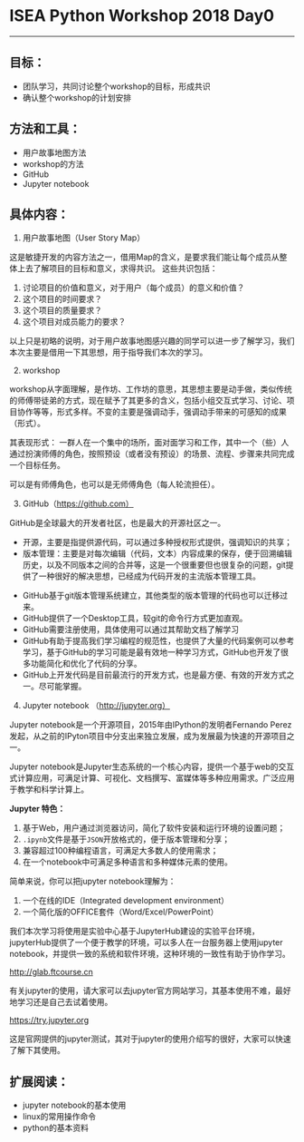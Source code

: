 # ISEA Python Workshop 2018 Day0
---

## 目标：
* 团队学习，共同讨论整个workshop的目标，形成共识
* 确认整个workshop的计划安排

## 方法和工具：

* 用户故事地图方法
* workshop的方法
* GitHub
* Jupyter notebook

## 具体内容：

1. 用户故事地图（User Story Map）

这是敏捷开发的内容方法之一，借用Map的含义，是要求我们能让每个成员从整体上去了解项目的目标和意义，求得共识。
这些共识包括：
1. 讨论项目的价值和意义，对于用户（每个成员）的意义和价值？
2. 这个项目的时间要求？
3. 这个项目的质量要求？
4. 这个项目对成员能力的要求？

以上只是初略的说明，对于用户故事地图感兴趣的同学可以进一步了解学习，我们本次主要是借用一下其思想，用于指导我们本次的学习。

2. workshop

workshop从字面理解，是作坊、工作坊的意思，其思想主要是动手做，类似传统的师傅带徒弟的方式，现在赋予了其更多的含义，包括小组交互式学习、讨论、项目协作等等，形式多样。不变的主要是强调动手，强调动手带来的可感知的成果（形式）。

其表现形式：
一群人在一个集中的场所，面对面学习和工作，其中一个（些）人通过扮演师傅的角色，按照预设（或者没有预设）的场景、流程、步骤来共同完成一个目标任务。

可以是有师傅角色，也可以是无师傅角色（每人轮流担任）。

3. GitHub（https://github.com）

GitHub是全球最大的开发者社区，也是最大的开源社区之一。
- 开源，主要是指提供源代码，可以通过多种授权形式提供，强调知识的共享；
- 版本管理：主要是对每次编辑（代码，文本）内容成果的保存，便于回溯编辑历史，以及不同版本之间的合并等，这是一个很重要但也很复杂的问题，git提供了一种很好的解决思想，已经成为代码开发的主流版本管理工具。

* GitHub基于git版本管理系统建立，其他类型的版本管理的代码也可以迁移过来。
* GitHub提供了一个Desktop工具，较git的命令行方式更加直观。
* GitHub需要注册使用，具体使用可以通过其帮助文档了解学习
* GitHub有助于提高我们学习编程的规范性，也提供了大量的代码案例可以参考学习，基于GitHub的学习可能是最有效地一种学习方式，GitHub也开发了很多功能简化和优化了代码的分享。
* GitHub上开发代码是目前最流行的开发方式，也是最方便、有效的开发方式之一。尽可能掌握。


4. Jupyter notebook （http://jupyter.org）

Jupyter notebook是一个开源项目，2015年由IPython的发明者Fernando Perez发起，从之前的IPyton项目中分支出来独立发展，成为发展最为快速的开源项目之一。

Jupyter notebook是Jupyter生态系统的一个核心内容，提供一个基于web的交互式计算应用，可满足计算、可视化、文档撰写、富媒体等多种应用需求。广泛应用于教学和科学计算上。

**Jupyter 特色：**
1. 基于Web，用户通过浏览器访问，简化了软件安装和运行环境的设置问题；
2. ```.ipynb```文件是基于```JSON```开放格式的，便于版本管理和分享；
3. 兼容超过100种编程语言，可满足大多数人的使用需求；
4. 在一个notebook中可满足多种语言和多种媒体元素的使用。

简单来说，你可以把jupyter notebook理解为：
1. 一个在线的IDE（Integrated development environment）
2. 一个简化版的OFFICE套件（Word/Excel/PowerPoint）

我们本次学习将使用是实验中心基于JupyterHub建设的实验平台环境，jupyterHub提供了一个便于教学的环境，可以多人在一台服务器上使用jupyter notebook，并提供一致的系统和软件环境，这种环境的一致性有助于协作学习。

http://glab.ftcourse.cn

有关jupyter的使用，请大家可以去jupyter官方网站学习，其基本使用不难，最好地学习还是自己去试着使用。

https://try.jupyter.org

这是官网提供的jupyter测试，其对于jupyter的使用介绍写的很好，大家可以快速了解下其使用。



## 扩展阅读：

- jupyter notebook的基本使用
- linux的常用操作命令
- python的基本资料
